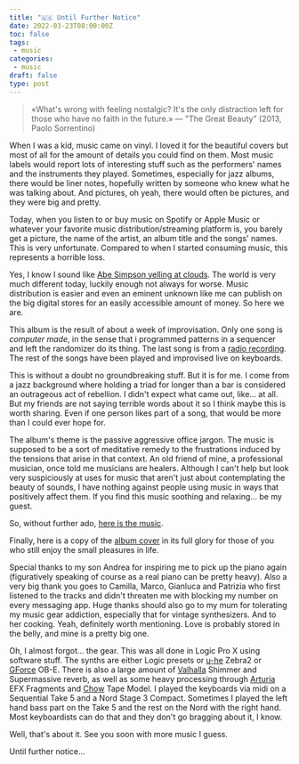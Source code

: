 ```yaml
---
title: "🇺🇸 Until Further Notice"
date: 2022-03-23T08:00:00Z
toc: false
tags:
 - music
categories:
 - music
draft: false
type: post
---
```


> «What's wrong with feeling nostalgic? It's the only distraction left for
> those who have no faith in the future.» — "The Great Beauty" (2013, Paolo
> Sorrentino)

When I was a kid, music came on vinyl. I loved it for the beautiful covers but
most of all for the amount of details you could find on them. Most music labels
would report lots of interesting stuff such as the performers' names and the
instruments they played. Sometimes, especially for jazz albums, there would be
liner notes, hopefully written by someone who knew what he was talking about.
And pictures, oh yeah, there would often be pictures, and they were big and
pretty.

Today, when you listen to or buy music on Spotify or Apple Music or whatever
your favorite music distribution/streaming platform is, you barely get a
picture, the name of the artist, an album title and the songs' names. This is
very unfortunate. Compared to when I started consuming music, this represents a
horrible loss. 

Yes, I know I sound like [Abe Simpson yelling at
clouds](https://knowyourmeme.com/memes/old-man-yells-at-cloud). The world is
very much different today, luckily enough not always for worse. Music
distribution is easier and even an eminent unknown like me can publish on the
big digital stores for an easily accessible amount of money. So here we are.

This album is the result of about a week of improvisation. Only one song is
_computer made_, in the sense that i programmed patterns in a sequencer and
left the randomizer do its thing. The last song is from a [radio
recording](https://shortwavearchive.com/archive/radio-ukraine-international-march-3-2022).
The rest of the songs have been played and improvised live on keyboards. 

This is without a doubt no groundbreaking stuff. But it is for me. I come from
a jazz background where holding a triad for longer than a bar is considered an
outrageous act of rebellion. I didn't expect what came out, like... at all. But
my friends are not saying terrible words about it so I think maybe this is
worth sharing. Even if one person likes part of a song, that would be more than
I could ever hope for.

The album's theme is the passive aggressive office jargon. The music is
supposed to be a sort of meditative remedy to the frustrations induced by the
tensions that arise in that context. An old friend of mine, a professional
musician, once told me musicians are healers. Although I can't help but look
very suspiciously at uses for music that aren't just about contemplating the
beauty of sounds, I have nothing against people using music in ways that
positively affect them. If you find this music soothing and relaxing... be my
guest.

So, without further ado, [here is the
music](https://open.spotify.com/album/2BiufCH5y9vgDXFr1DXTq5). 

Finally, here is a copy of the [album
cover](/images/posts/until-further-notice-album-cover.png) in its full glory
for those of you who still enjoy the small pleasures in life.

Special thanks to my son Andrea for inspiring me to pick up the piano again
(figuratively speaking of course as a real piano can be pretty heavy). Also a
very big thank you goes to Camilla, Marco, Gianluca and Patrizia who first
listened to the tracks and didn't threaten me with blocking my number on every
messaging app. Huge thanks should also go to my mum for tolerating my music
gear addiction, especially that for vintage synthesizers. And to her cooking.
Yeah, definitely worth mentioning. Love is probably stored in the belly, and
mine is a pretty big one.

Oh, I almost forgot... the gear. This was all done in Logic Pro X using
software stuff. The synths are either Logic presets or
[u-he](https://u-he.com/) Zebra2 or [GForce](https://www.gforcesoftware.com/)
OB-E. There is also a large amount of [Valhalla](https://valhalladsp.com/)
Shimmer and Supermassive reverb, as well as some heavy processing through
[Arturia](https://www.arturia.com/) EFX Fragments and
[Chow](https://chowdsp.com/) Tape Model. I played the keyboards via midi on a
Sequential Take 5 and a Nord Stage 3 Compact. Sometimes I played the left hand
bass part on the Take 5 and the rest on the Nord with the right hand. Most
keyboardists can do that and they don't go bragging about it, I know.

Well, that's about it. See you soon with more music I guess.

Until further notice...
